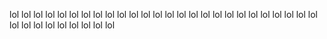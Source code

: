 lol lol lol lol lol lol lol lol lol lol lol lol lol lol lol lol lol lol lol lol lol lol lol lol lol lol lol lol lol lol lol lol lol lol lol 
